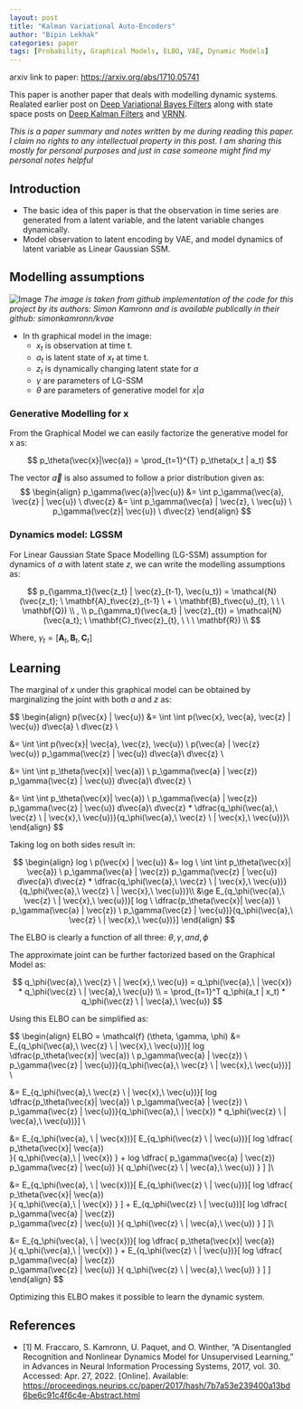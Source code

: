 ```yaml
---
layout: post
title: "Kalman Variational Auto-Encoders"
author: "Bipin Lekhak"
categories: paper
tags: [Probability, Graphical Models, ELBO, VAE, Dynamic Models]
---
```


arxiv link to paper: <https://arxiv.org/abs/1710.05741>

This paper is another paper that deals with modelling dynamic systems. Realated earlier post on
[Deep Variational Bayes Filters](https://bipin-lekhak.github.io/paper/dvbf.html)
along with state space posts on 
[Deep Kalman Filters](https://bipin-lekhak.github.io/paper/dkf.html)
and [VRNN](https://bipin-lekhak.github.io/paper/vrnn.html).

*This is a paper summary and notes written by me during reading this paper. I
claim no rights to any intellectual property in this post. I am sharing this
mostly for personal purposes and just in case someone might find my personal
notes helpful*


## Introduction

- The basic idea of this paper is that the observation in time series are
  generated from a latent variable, and the latent variable changes dynamically.
- Model observation to latent encoding by VAE, and model dynamics of latent
  variable as Linear Gaussian SSM.

## Modelling assumptions

![Image](https://raw.githubusercontent.com/simonkamronn/kvae/master/assets/kvae_figure.png)
*The image is taken from github implementation of the code for this project by
its authors: Simon Kamronn and is available publically in their github:
simonkamronn/kvae*

- In th graphical model in the image:
  - $x_t$ is observation at time t.
  - $a_t$ is latent state of $x_t$ at time t.
  - $z_t$ is dynamically changing latent state for $a$
  - $\gamma$ are parameters of LG-SSM
  - $\theta$ are parameters of generative model for $x|a$

### Generative Modelling for x

From the Graphical Model we can easily factorize the generative model for x as:

$$
p_\theta(\vec{x}|\vec{a}) = \prod_{t=1}^{T} p_\theta(x_t | a_t)
$$

The vector $\vec{a}$ is also assumed to follow a prior distribution given as:
$$
\begin{align}
p_\gamma(\vec{a}|\vec{u}) 
&= \int p_\gamma(\vec{a}, \vec{z} | \vec{u}) \ d\vec{z}
&= \int p_\gamma(\vec{a} | \vec{z}, \ \vec{u}) \ p_\gamma(\vec{z}| \vec{u}) \ d\vec{z}
\end{align}
$$


### Dynamics model: LGSSM

For Linear Gaussian State Space Modelling (LG-SSM) assumption for dynamics of
$a$ with latent state $z$, we can write the modelling assumptions as:

$$
p_{\gamma_t}(\vec{z_t} | \vec{z}_{t-1}, \vec{u_t}) = \mathcal{N} (\vec{z_t}; \
\mathbf{A}_t\vec{z}_{t-1} \ + \ \mathbf{B}_t\vec{u}_{t}, \ \ \ \mathbf{Q}) \\
, \\
p_{\gamma_t}(\vec{a_t} | \vec{z}_{t}) = \mathcal{N} (\vec{a_t}; \
\mathbf{C}_t\vec{z}_{t}, \ \ \ \mathbf{R}) \\
$$

Where, $\gamma_t = [\mathbf{A}_t, \mathbf{B}_t, \mathbf{C}_t]$

## Learning

The marginal of $x$ under this graphical model can be obtained by marginalizing
the joint with both $a$ and $z$ as:

$$
\begin{align}
p(\vec{x} | \vec{u}) &= \int \int p(\vec{x}, \vec{a}, \vec{z} | \vec{u}) d\vec{a}
\ d\vec{z} \\

&= \int \int p(\vec{x}| \vec{a}, \vec{z}, \vec{u}) \ p(\vec{a} | \vec{z} \
\vec{u}) p_\gamma(\vec{z} | \vec{u}) d\vec{a}\ d\vec{z} \\

&= \int \int p_\theta(\vec{x}| \vec{a}) \ p_\gamma(\vec{a} | \vec{z}) p_\gamma(\vec{z} | \vec{u}) d\vec{a}\ d\vec{z} \\

&= \int \int p_\theta(\vec{x}| \vec{a}) \ p_\gamma(\vec{a} | \vec{z})
p_\gamma(\vec{z} | \vec{u}) d\vec{a}\ d\vec{z} * \dfrac{q_\phi(\vec{a},\ \vec{z} \ | \vec{x},\ \vec{u})}{q_\phi(\vec{a},\ \vec{z} \ | \vec{x},\ \vec{u})}\\
\end{align}
$$

Taking log on both sides result in:

$$
\begin{align}
log \ p(\vec{x} | \vec{u}) &= log \ \int \int p_\theta(\vec{x}| \vec{a}) \ p_\gamma(\vec{a} | \vec{z})
p_\gamma(\vec{z} | \vec{u}) d\vec{a}\ d\vec{z} * \dfrac{q_\phi(\vec{a},\ \vec{z} \ | \vec{x},\ \vec{u})}{q_\phi(\vec{a},\ \vec{z} \ | \vec{x},\ \vec{u})}\\
&\ge E_{q_\phi(\vec{a},\ \vec{z} \ | \vec{x},\ \vec{u})}[ log \
\dfrac{p_\theta(\vec{x}| \vec{a}) \ p_\gamma(\vec{a} | \vec{z})
\ p_\gamma(\vec{z} | \vec{u})}{q_\phi(\vec{a},\ \vec{z} \ | \vec{x},\ \vec{u})}]
\end{align}
$$

The ELBO is clearly a function of all three: $\theta, \gamma, and, \phi$

The approximate joint can be further factorized based on the Graphical Model as:

$$
q_\phi(\vec{a},\ \vec{z} \ | \vec{x},\ \vec{u}) = q_\phi(\vec{a},\ | \vec{x}) *
q_\phi(\vec{z} \ | \vec{a},\ \vec{u}) \\
= \prod_{t=1}^T q_\phi(a_t | x_t) * q_\phi(\vec{z} \ | \vec{a},\ \vec{u})
$$

Using this ELBO can be simplified as:

$$
\begin{align}
ELBO = \mathcal{f} (\theta, \gamma, \phi) &= E_{q_\phi(\vec{a},\ \vec{z} \ | \vec{x},\ \vec{u})}[ log \
\dfrac{p_\theta(\vec{x}| \vec{a}) \ p_\gamma(\vec{a} | \vec{z})
\ p_\gamma(\vec{z} | \vec{u})}{q_\phi(\vec{a},\ \vec{z} \ | \vec{x},\ \vec{u})}]
\\

&= E_{q_\phi(\vec{a},\ \vec{z} \ | \vec{x},\ \vec{u})}[ log \
\dfrac{p_\theta(\vec{x}| \vec{a}) \ p_\gamma(\vec{a} | \vec{z})
\ p_\gamma(\vec{z} | \vec{u})}{q_\phi(\vec{a},\ | \vec{x}) *
q_\phi(\vec{z} \ | \vec{a},\ \vec{u})}] \\

&= E_{q_\phi(\vec{a}, \ | \vec{x})}[
  E_{q_\phi(\vec{z} \ | \vec{u})}[
    log \dfrac{
      p_\theta(\vec{x}| \vec{a}) \
    }{
      q_\phi(\vec{a},\ | \vec{x})
    }
    +
    log \dfrac{
      p_\gamma(\vec{a} | \vec{z})\
      p_\gamma(\vec{z} | \vec{u})
    }{
      q_\phi(\vec{z} \ | \vec{a},\ \vec{u})
    }
  ]
]\\

&= E_{q_\phi(\vec{a}, \ | \vec{x})}[
  E_{q_\phi(\vec{z} \ | \vec{u})}[
    log \dfrac{
      p_\theta(\vec{x}| \vec{a}) \
    }{
      q_\phi(\vec{a},\ | \vec{x})
    }
  ]
  +
  E_{q_\phi(\vec{z} \ | \vec{u})}[
    log \dfrac{
      p_\gamma(\vec{a} | \vec{z})\
      p_\gamma(\vec{z} | \vec{u})
    }{
      q_\phi(\vec{z} \ | \vec{a},\ \vec{u})
    }
  ]
]\\

&= E_{q_\phi(\vec{a}, \ | \vec{x})}[
  log \dfrac{
    p_\theta(\vec{x}| \vec{a}) \
  }{
    q_\phi(\vec{a},\ | \vec{x})
  }
  +
  E_{q_\phi(\vec{z} \ | \vec{u})}[
    log \dfrac{
      p_\gamma(\vec{a} | \vec{z})\
      p_\gamma(\vec{z} | \vec{u})
    }{
      q_\phi(\vec{z} \ | \vec{a},\ \vec{u})
    }
  ]
]
\end{align}
$$

Optimizing this ELBO makes it possible to learn the dynamic system.

## References

- [1] M. Fraccaro, S. Kamronn, U. Paquet, and O. Winther, “A Disentangled Recognition and Nonlinear Dynamics Model for Unsupervised Learning,” in Advances in Neural Information Processing Systems, 2017, vol. 30. Accessed: Apr. 27, 2022. [Online]. Available: <https://proceedings.neurips.cc/paper/2017/hash/7b7a53e239400a13bd6be6c91c4f6c4e-Abstract.html>
